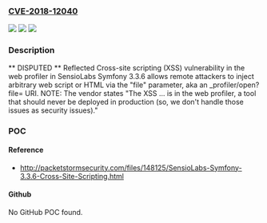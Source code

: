### [CVE-2018-12040](https://cve.mitre.org/cgi-bin/cvename.cgi?name=CVE-2018-12040)
![](https://img.shields.io/static/v1?label=Product&message=n%2Fa&color=blue)
![](https://img.shields.io/static/v1?label=Version&message=n%2Fa&color=blue)
![](https://img.shields.io/static/v1?label=Vulnerability&message=n%2Fa&color=brighgreen)

### Description

** DISPUTED ** Reflected Cross-site scripting (XSS) vulnerability in the web profiler in SensioLabs Symfony 3.3.6 allows remote attackers to inject arbitrary web script or HTML via the "file" parameter, aka an _profiler/open?file= URI.  NOTE: The vendor states "The XSS ... is in the web profiler, a tool that should never be deployed in production (so, we don't handle those issues as security issues)."

### POC

#### Reference
- http://packetstormsecurity.com/files/148125/SensioLabs-Symfony-3.3.6-Cross-Site-Scripting.html

#### Github
No GitHub POC found.

